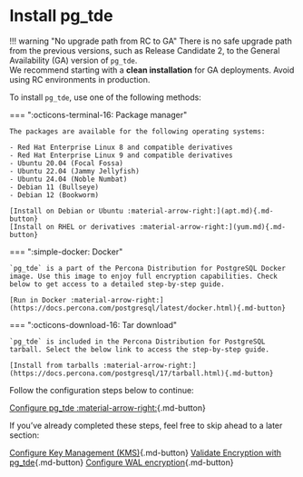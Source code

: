 # Install pg_tde

!!! warning "No upgrade path from RC to GA"
    There is no safe upgrade path from the previous versions, such as Release Candidate 2, to the General Availability (GA) version of `pg_tde`.  
    We recommend starting with a **clean installation** for GA deployments. Avoid using RC environments in production.

To install `pg_tde`, use one of the following methods:

=== ":octicons-terminal-16: Package manager"

    The packages are available for the following operating systems:
    
    - Red Hat Enterprise Linux 8 and compatible derivatives
    - Red Hat Enterprise Linux 9 and compatible derivatives
    - Ubuntu 20.04 (Focal Fossa)
    - Ubuntu 22.04 (Jammy Jellyfish)
    - Ubuntu 24.04 (Noble Numbat)
    - Debian 11 (Bullseye) 
    - Debian 12 (Bookworm)

    [Install on Debian or Ubuntu :material-arrow-right:](apt.md){.md-button}
    [Install on RHEL or derivatives :material-arrow-right:](yum.md){.md-button}

=== ":simple-docker: Docker"

    `pg_tde` is a part of the Percona Distribution for PostgreSQL Docker image. Use this image to enjoy full encryption capabilities. Check below to get access to a detailed step-by-step guide. 

    [Run in Docker :material-arrow-right:](https://docs.percona.com/postgresql/latest/docker.html){.md-button}

=== ":octicons-download-16: Tar download"

    `pg_tde` is included in the Percona Distribution for PostgreSQL tarball. Select the below link to access the step-by-step guide. 

    [Install from tarballs :material-arrow-right:](https://docs.percona.com/postgresql/17/tarball.html){.md-button}

Follow the configuration steps below to continue:

[Configure pg_tde :material-arrow-right:](setup.md){.md-button}

If you’ve already completed these steps, feel free to skip ahead to a later section:

 [Configure Key Management (KMS)](global-key-provider-configuration/overview.md){.md-button} [Validate Encryption with pg_tde](test.md){.md-button} [Configure WAL encryption](wal-encryption.md){.md-button}
